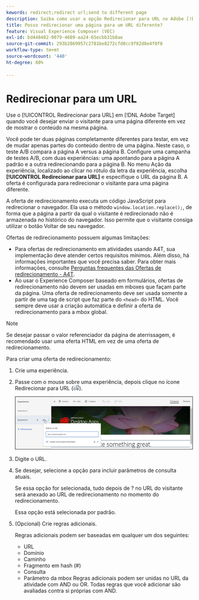 ```yaml
---
kewords: redirect;redirect url;send to different page
description: Saiba como usar a opção Redirecionar para URL no Adobe [!DNL Target] quando você desejar enviar o visitante para uma página diferente em vez de mostrar o conteúdo na mesma página.
title: Posso redirecionar uma página para um URL diferente?
feature: Visual Experience Composer (VEC)
exl-id: bd448482-0079-4689-aa24-65ecbb31b8ae
source-git-commit: 293b2869957c2781be8272cfd0cc9f82d8e4f0f0
workflow-type: tm+mt
source-wordcount: '440'
ht-degree: 80%

---
```


# Redirecionar para um URL

Use o [!UICONTROL Redirecionar para URL] em [!DNL Adobe Target] quando você desejar enviar o visitante para uma página diferente em vez de mostrar o conteúdo na mesma página.

Você pode ter duas páginas completamente diferentes para testar, em vez de mudar apenas partes do conteúdo dentro de uma página. Neste caso, o teste A/B compara a página A versus a página B. Configure uma campanha de testes A/B, com duas experiências: uma apontando para a página A padrão e a outra redirecionando para a página B. No menu Ação da experiência, localizado ao clicar no rótulo da letra da experiência, escolha **[!UICONTROL Redirecionar para URL]** e especifique o URL da página B. A oferta é configurada para redirecionar o visitante para uma página diferente.

A oferta de redirecionamento executa um código JavaScript para redirecionar o navegador. Ela usa o método `window.location.replace();`, de forma que a página a partir da qual o visitante é redirecionado não é armazenada no histórico do navegador. Isso permite que o visitante consiga utilizar o botão Voltar de seu navegador.

Ofertas de redirecionamento possuem algumas limitações:

* Para ofertas de redirecionamento em atividades usando A4T, sua implementação deve atender certos requisitos mínimos. Além disso, há informações importantes que você precisa saber. Para obter mais informações, consulte [Perguntas frequentes das Ofertas de redirecionamento - A4T](/help/main/c-integrating-target-with-mac/a4t/r-a4t-faq/a4t-faq-redirect-offers.md#concept_21BF213F10E1414A9DCD4A98AF207905).
* Ao usar o Experience Composer baseado em formulários, ofertas de redirecionamento não devem ser usadas em mboxes que façam parte da página. Uma oferta de redirecionamento deve ser usada somente a partir de uma tag de script que faz parte do `<head>` do HTML. Você sempre deve usar a criação automática e definir a oferta de redirecionamento para a mbox global.

>[!NOTE]
>
>Se desejar passar o valor referenciador da página de aterrissagem, é recomendado usar uma oferta HTML em vez de uma oferta de redirecionamento.

Para criar uma oferta de redirecionamento:

1. Crie uma experiência.
1. Passe com o mouse sobre uma experiência, depois clique no ícone Redirecionar para URL (![imagem icon_redirect_url](assets/icon_redirect_url.png)).

   ![imagem exp_actions](assets/exp_actions.png)

1. Digite o URL.
1. Se desejar, selecione a opção para incluir parâmetros de consulta atuais.

   Se essa opção for selecionada, tudo depois de ? no URL do visitante será anexado ao URL de redirecionamento no momento do redirecionamento.

   Essa opção está selecionada por padrão.
1. (Opcional) Crie regras adicionais.

   Regras adicionais podem ser baseadas em qualquer um dos seguintes:

   * URL
   * Domínio
   * Caminho
   * Fragmento em hash (#)
   * Consulta
   * Parâmetro da mbox
   Regras adicionais podem ser unidas no URL da atividade com AND ou OR. Todas regras que você adicionar são avaliadas contra si próprias com AND.
